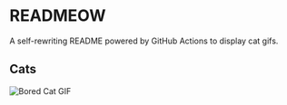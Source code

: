 # READMEOW

A self-rewriting README powered by GitHub Actions to display cat gifs.

## Cats

![Bored Cat GIF](https://media2.giphy.com/media/mlvseq9yvZhba/200.gif?cid=9acd02daojjc757ql69fhlmpcg0u1ksi2y3trno7tod6j15p&ep=v1_gifs_search&rid=200.gif&ct=g)
